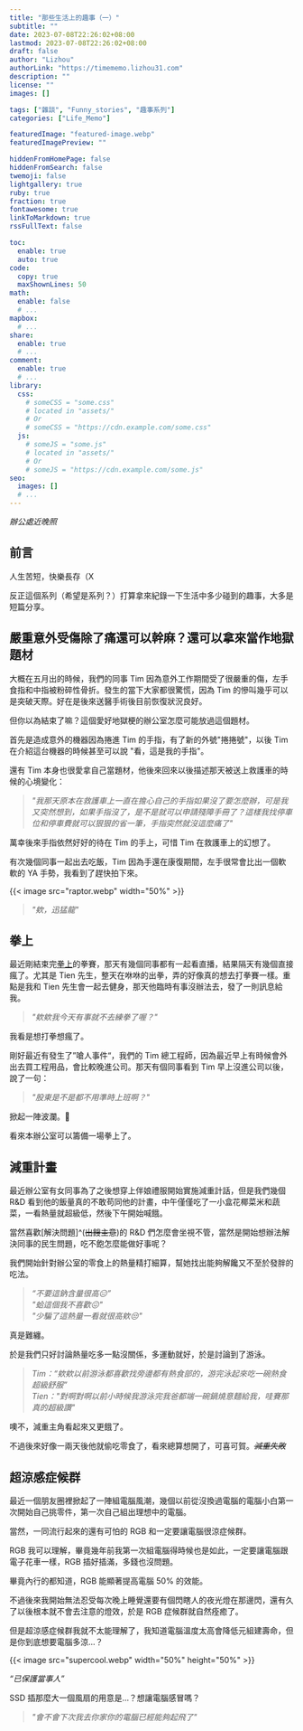 ```yaml
---
title: "那些生活上的趣事（一）"
subtitle: ""
date: 2023-07-08T22:26:02+08:00
lastmod: 2023-07-08T22:26:02+08:00
draft: false
author: "Lizhou"
authorLink: "https://timememo.lizhou31.com"
description: ""
license: ""
images: []

tags: ["雜談", "Funny_stories", "趣事系列"]
categories: ["Life_Memo"]

featuredImage: "featured-image.webp"
featuredImagePreview: ""

hiddenFromHomePage: false
hiddenFromSearch: false
twemoji: false
lightgallery: true
ruby: true
fraction: true
fontawesome: true
linkToMarkdown: true
rssFullText: false

toc:
  enable: true
  auto: true
code:
  copy: true
  maxShownLines: 50
math:
  enable: false
  # ...
mapbox:
  # ...
share:
  enable: true
  # ...
comment:
  enable: true
  # ...
library:
  css:
    # someCSS = "some.css"
    # located in "assets/"
    # Or
    # someCSS = "https://cdn.example.com/some.css"
  js:
    # someJS = "some.js"
    # located in "assets/"
    # Or
    # someJS = "https://cdn.example.com/some.js"
seo:
  images: []
  # ...
---
```

_辦公處近晚照_
<!--more-->
## 前言

人生苦短，快樂長存（X

反正這個系列（希望是系列？）打算拿來紀錄一下生活中多少碰到的趣事，大多是短篇分享。

## 嚴重意外受傷除了痛還可以幹麻？還可以拿來當作地獄題材

大概在五月出的時候，我們的同事 Tim 因為意外工作期間受了很嚴重的傷，左手食指和中指被粉碎性骨折。發生的當下大家都很驚慌，因為 Tim 的慘叫幾乎可以是突破天際。好在是後來送醫手術後目前恢復狀況良好。

但你以為結束了嘛？這個愛好地獄梗的辦公室怎麼可能放過這個題材。

首先是造成意外的機器因為捲進 Tim 的手指，有了新的外號"捲捲號"，以後 Tim 在介紹這台機器的時候甚至可以說 "看，這是我的手指"。

還有 Tim 本身也很愛拿自己當題材，他後來回來以後描述那天被送上救護車的時候的心境變化：

>_"我那天原本在救護車上一直在擔心自己的手指如果沒了要怎麼辦，可是我又突然想到，如果手指沒了，是不是就可以申請殘障手冊了？這樣我找停車位和停車費就可以狠狠的省一筆，手指突然就沒這麼痛了"_

萬幸後來手指依然好好的待在 Tim 的手上，可惜 Tim 在救護車上的幻想了。

有次幾個同事一起出去吃飯，Tim 因為手還在康復期間，左手很常會比出一個軟軟的 YA 手勢，我看到了趕快拍下來。

{{< image src="raptor.webp" width="50%" >}}
>_"欸，迅猛龍"_

## 拳上 

最近剛結束完[拳上](https://zh.wikipedia.org/zh-tw/%E6%8B%B3%E4%B8%8A2023_%E7%B5%82%E6%96%BC%E4%B9%8B%E6%88%B0)的拳賽，那天有幾個同事都有一起看直播，結果隔天有幾個直接瘋了。尤其是 Tien 先生，整天在咻咻的出拳，弄的好像真的想去打拳賽一樣。重點是我和 Tien 先生會一起去健身，那天他臨時有事沒辦法去，發了一則訊息給我。

>_"欸欸我今天有事就不去練拳了喔？"_

我看是想打拳想瘋了。

剛好最近有發生了”嗆人事件“，我們的 Tim 總工程師，因為最近早上有時候會外出去買工程用品，會比較晚進公司。那天有個同事看到 Tim 早上沒進公司以後，說了一句：

>_"股東是不是都不用準時上班啊？"_

掀起一陣波瀾。:rofl:

看來本辦公室可以籌備一場拳上了。

## 減重計畫

最近辦公室有女同事為了之後想穿上伴娘禮服開始實施減重計話，但是我們幾個 R&D 看到他的飯量真的不敢苟同他的計畫，中午僅僅吃了一小盒花椰菜米和蔬菜，一看熱量就超級低，然後下午開始喊餓。

當然喜歡[解決問題]^(~~出餿主意~~)的 R&D 們怎麼會坐視不管，當然是開始想辦法解決同事的民生問題，吃不飽怎麼能做好事呢？

我們開始針對辦公室的零食上的熱量精打細算，幫她找出能夠解饞又不至於發胖的吃法。

>_“不要這鈉含量很高:expressionless:”_ \
_"蛤這個我不喜歡:confounded:"_ \
_"少騙了這熱量一看就很高欸:unamused:"_

真是難纏。

於是我們只好討論熱量吃多一點沒關係，多運動就好，於是討論到了游泳。

>_Tim：“欸欸以前游泳都喜歡找旁邊都有熱食部的，游完泳起來吃一碗熱食超級舒服”_ \
_Tien："對啊對啊以前小時候我游泳完我爸都端一碗鍋燒意麵給我，哇賽那真的超級讚"_

噢不，減重主角看起來又更餓了。

不過後來好像一兩天後他就偷吃零食了，看來總算想開了，可喜可賀。_~~減重失敗~~_

## 超涼感症候群

最近一個朋友圈裡掀起了一陣組電腦風潮，幾個以前從沒換過電腦的電腦小白第一次開始自己挑零件，第一次自己組出理想中的電腦。

當然，一同流行起來的還有可怕的 RGB 和一定要讓電腦很涼症候群。

RGB 我可以理解，畢竟幾年前我第一次組電腦得時候也是如此，一定要讓電腦跟電子花車一樣，RGB 插好插滿，多錢也沒問題。

畢竟內行的都知道，RGB 能顯著提高電腦 50% 的效能。

不過後來我開始無法忍受每次晚上睡覺還要有個閃瞎人的夜光燈在那邊閃，還有久了以後根本就不會去注意的燈效，於是 RGB 症候群就自然痊癒了。

但是超涼感症候群我就不太能理解了，我知道電腦溫度太高會降低元組建壽命，但是你到底想要電腦多涼...？

{{< image src="supercool.webp" width="50%" height="50%" >}}

_“已保護當事人”_

SSD 插那麼大一個風扇的用意是...？想讓電腦感冒嗎？

>_"會不會下次我去你家你的電腦已經能夠起飛了"_


